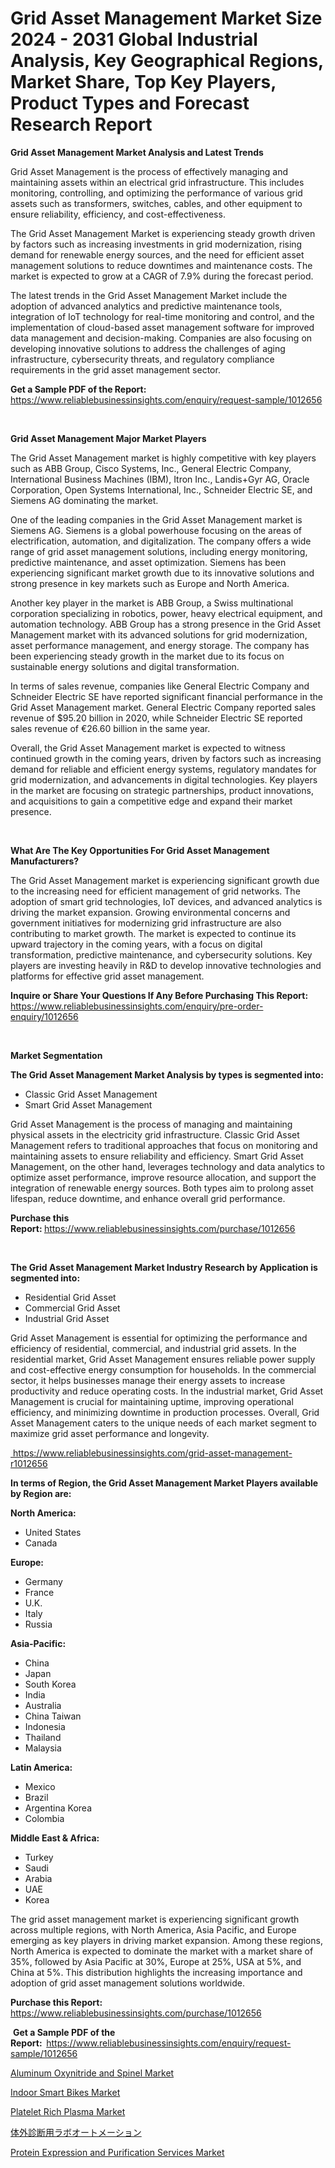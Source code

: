 <p><h1>Grid Asset Management Market Size 2024 - 2031 Global Industrial Analysis, Key Geographical Regions, Market Share, Top Key Players, Product Types and Forecast Research Report</h1></p><p><strong>Grid Asset Management Market Analysis and Latest Trends</strong></p>
<p><p>Grid Asset Management is the process of effectively managing and maintaining assets within an electrical grid infrastructure. This includes monitoring, controlling, and optimizing the performance of various grid assets such as transformers, switches, cables, and other equipment to ensure reliability, efficiency, and cost-effectiveness.</p><p>The Grid Asset Management Market is experiencing steady growth driven by factors such as increasing investments in grid modernization, rising demand for renewable energy sources, and the need for efficient asset management solutions to reduce downtimes and maintenance costs. The market is expected to grow at a CAGR of 7.9% during the forecast period.</p><p>The latest trends in the Grid Asset Management Market include the adoption of advanced analytics and predictive maintenance tools, integration of IoT technology for real-time monitoring and control, and the implementation of cloud-based asset management software for improved data management and decision-making. Companies are also focusing on developing innovative solutions to address the challenges of aging infrastructure, cybersecurity threats, and regulatory compliance requirements in the grid asset management sector.</p></p>
<p><strong>Get a Sample PDF of the Report:&nbsp;</strong> <a href="https://www.reliablebusinessinsights.com/enquiry/request-sample/1012656">https://www.reliablebusinessinsights.com/enquiry/request-sample/1012656</a></p>
<p>&nbsp;</p>
<p><strong>Grid Asset Management Major Market Players</strong></p>
<p><p>The Grid Asset Management market is highly competitive with key players such as ABB Group, Cisco Systems, Inc., General Electric Company, International Business Machines (IBM), Itron Inc., Landis+Gyr AG, Oracle Corporation, Open Systems International, Inc., Schneider Electric SE, and Siemens AG dominating the market.</p><p>One of the leading companies in the Grid Asset Management market is Siemens AG. Siemens is a global powerhouse focusing on the areas of electrification, automation, and digitalization. The company offers a wide range of grid asset management solutions, including energy monitoring, predictive maintenance, and asset optimization. Siemens has been experiencing significant market growth due to its innovative solutions and strong presence in key markets such as Europe and North America.</p><p>Another key player in the market is ABB Group, a Swiss multinational corporation specializing in robotics, power, heavy electrical equipment, and automation technology. ABB Group has a strong presence in the Grid Asset Management market with its advanced solutions for grid modernization, asset performance management, and energy storage. The company has been experiencing steady growth in the market due to its focus on sustainable energy solutions and digital transformation.</p><p>In terms of sales revenue, companies like General Electric Company and Schneider Electric SE have reported significant financial performance in the Grid Asset Management market. General Electric Company reported sales revenue of $95.20 billion in 2020, while Schneider Electric SE reported sales revenue of €26.60 billion in the same year.</p><p>Overall, the Grid Asset Management market is expected to witness continued growth in the coming years, driven by factors such as increasing demand for reliable and efficient energy systems, regulatory mandates for grid modernization, and advancements in digital technologies. Key players in the market are focusing on strategic partnerships, product innovations, and acquisitions to gain a competitive edge and expand their market presence.</p></p>
<p>&nbsp;</p>
<p><strong>What Are The Key Opportunities For Grid Asset Management Manufacturers?</strong></p>
<p><p>The Grid Asset Management market is experiencing significant growth due to the increasing need for efficient management of grid networks. The adoption of smart grid technologies, IoT devices, and advanced analytics is driving the market expansion. Growing environmental concerns and government initiatives for modernizing grid infrastructure are also contributing to market growth. The market is expected to continue its upward trajectory in the coming years, with a focus on digital transformation, predictive maintenance, and cybersecurity solutions. Key players are investing heavily in R&D to develop innovative technologies and platforms for effective grid asset management.</p></p>
<p><strong>Inquire or Share Your Questions If Any Before Purchasing This Report:</strong> <a href="https://www.reliablebusinessinsights.com/enquiry/pre-order-enquiry/1012656">https://www.reliablebusinessinsights.com/enquiry/pre-order-enquiry/1012656</a></p>
<p>&nbsp;</p>
<p><strong>Market Segmentation</strong></p>
<p><strong>The Grid Asset Management Market Analysis by types is segmented into:</strong></p>
<p><ul><li>Classic Grid Asset Management</li><li>Smart Grid Asset Management</li></ul></p>
<p><p>Grid Asset Management is the process of managing and maintaining physical assets in the electricity grid infrastructure. Classic Grid Asset Management refers to traditional approaches that focus on monitoring and maintaining assets to ensure reliability and efficiency. Smart Grid Asset Management, on the other hand, leverages technology and data analytics to optimize asset performance, improve resource allocation, and support the integration of renewable energy sources. Both types aim to prolong asset lifespan, reduce downtime, and enhance overall grid performance.</p></p>
<p><strong>Purchase this Report:&nbsp;</strong><a href="https://www.reliablebusinessinsights.com/purchase/1012656">https://www.reliablebusinessinsights.com/purchase/1012656</a></p>
<p>&nbsp;</p>
<p><strong>The Grid Asset Management Market Industry Research by Application is segmented into:</strong></p>
<p><ul><li>Residential Grid Asset</li><li>Commercial Grid Asset</li><li>Industrial Grid Asset</li></ul></p>
<p><p>Grid Asset Management is essential for optimizing the performance and efficiency of residential, commercial, and industrial grid assets. In the residential market, Grid Asset Management ensures reliable power supply and cost-effective energy consumption for households. In the commercial sector, it helps businesses manage their energy assets to increase productivity and reduce operating costs. In the industrial market, Grid Asset Management is crucial for maintaining uptime, improving operational efficiency, and minimizing downtime in production processes. Overall, Grid Asset Management caters to the unique needs of each market segment to maximize grid asset performance and longevity.</p></p>
<p><a href="https://www.reliablebusinessinsights.com/grid-asset-management-r1012656">&nbsp;https://www.reliablebusinessinsights.com/grid-asset-management-r1012656</a></p>
<p><strong>In terms of Region, the Grid Asset Management Market Players available by Region are:</strong></p>
<p>
    <p> <strong> North America: </strong>
        <ul>
            <li>United States</li>
            <li>Canada</li>
        </ul>
        </p> 
    <p> <strong> Europe: </strong>
        <ul>
            <li>Germany</li>
            <li>France</li>
            <li>U.K.</li>
            <li>Italy</li>
            <li>Russia</li>
        </ul>
        </p> 
    <p> <strong> Asia-Pacific: </strong>
        <ul>
            <li>China</li>
            <li>Japan</li>
            <li>South Korea</li>
            <li>India</li>
            <li>Australia</li>
            <li>China Taiwan</li>
            <li>Indonesia</li>
            <li>Thailand</li>
            <li>Malaysia</li>
        </ul>
        </p> 
    <p> <strong> Latin America: </strong>
        <ul>
            <li>Mexico</li>
            <li>Brazil</li>
            <li>Argentina Korea</li>
            <li>Colombia</li>
        </ul>
        </p> 
    <p> <strong> Middle East & Africa: </strong>
        <ul>
            <li>Turkey</li>
            <li>Saudi</li>
            <li>Arabia</li>
            <li>UAE</li>
            <li>Korea</li>
        </ul>
    </p>
    </p>
<p><p>The grid asset management market is experiencing significant growth across multiple regions, with North America, Asia Pacific, and Europe emerging as key players in driving market expansion. Among these regions, North America is expected to dominate the market with a market share of 35%, followed by Asia Pacific at 30%, Europe at 25%, USA at 5%, and China at 5%. This distribution highlights the increasing importance and adoption of grid asset management solutions worldwide.</p></p>
<p><strong>Purchase this Report: </strong><a href="https://www.reliablebusinessinsights.com/purchase/1012656">https://www.reliablebusinessinsights.com/purchase/1012656</a></p>
<p>&nbsp;<strong>Get a Sample PDF of the Report:&nbsp;&nbsp;</strong><a href="https://www.reliablebusinessinsights.com/enquiry/request-sample/1012656">https://www.reliablebusinessinsights.com/enquiry/request-sample/1012656</a></p>
<p><strong></strong></p>
<p><p><a href="https://www.linkedin.com/pulse/aluminum-oxynitride-spinel-market-global-regional-analysis-kjude?trackingId=%2Fv807xxe4AajjmydSa5xog%3D%3D">Aluminum Oxynitride and Spinel Market</a></p><p><a href="https://www.linkedin.com/pulse/evaluating-global-indoor-smart-bikes-market-trends-growth-zuone?trackingId=bJ5VWN5U4W%2FIBDZVHwt8uw%3D%3D">Indoor Smart Bikes Market</a></p><p><a href="https://github.com/fiixsa/Market-Research-Report-List-3/blob/main/platelet-rich-plasma-market.md">Platelet Rich Plasma Market</a></p><p><a href="https://github.com/RandallRunte2023/Market-Research-Report-List-1/blob/main/6585164171589.md">体外診断用ラボオートメーション</a></p><p><a href="https://github.com/cecuraprangm/Market-Research-Report-List-3/blob/main/protein-expression-and-purification-services-market.md">Protein Expression and Purification Services Market</a></p></p>
